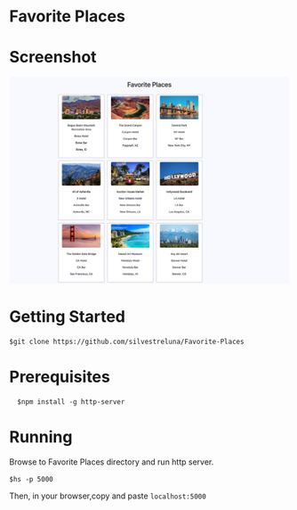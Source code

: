 # Favorite Places 

# Screenshot
![Favorite Places](https://raw.githubusercontent.com/silvestreluna/Favorite-Places/master/img/screencapture-127-0-0-1-8080-2019-04-06-13_23_33.png)

# Getting Started
```
$git clone https://github.com/silvestreluna/Favorite-Places
```

# Prerequisites
```
  $npm install -g http-server
```
# Running
Browse to Favorite Places directory and run http server.
```
$hs -p 5000
```
Then, in your browser,copy and paste ```localhost:5000```